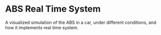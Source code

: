 # ABS Real Time System
A visualized simulation of the ABS in a car, under different conditions, and how it implements real time system.
